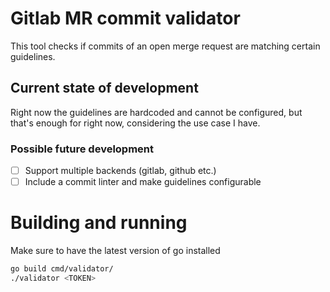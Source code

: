 # Gitlab MR commit validator

This tool checks if commits of an open merge request are matching
certain guidelines.

## Current state of development
Right now the guidelines are hardcoded and cannot be configured, but that's enough for
right now, considering the use case I have.

### Possible future development
- [ ] Support multiple backends (gitlab, github etc.)
- [ ] Include a commit linter and make guidelines configurable

# Building and running
Make sure to have the latest version of go installed

```bash
go build cmd/validator/
./validator <TOKEN>
```

